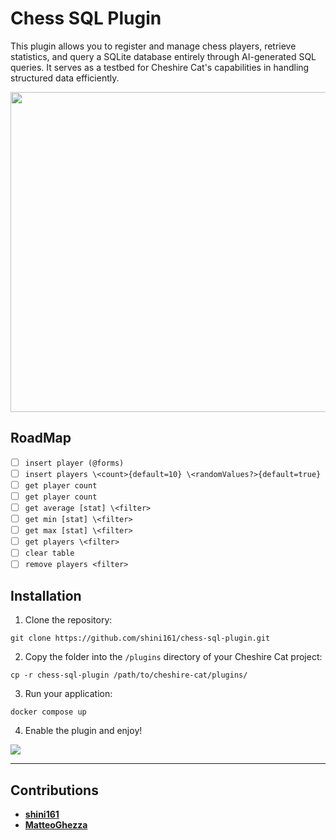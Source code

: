 # Chess SQL Plugin

This plugin allows you to register and manage chess players, retrieve statistics, and query a SQLite database entirely through AI-generated SQL queries. It serves as a testbed for Cheshire Cat's capabilities in handling structured data efficiently.

<p align="center">
  <img src="https://raw.githubusercontent.com/shini161/chess-sql-plugin/3e074e53405e20afb973fb85099c14ce257297fa/assets/thumb.webp" 
       style="height: 512px; width: auto;">
</p>

## RoadMap
- [ ] `insert player (@forms)`
- [ ] `insert players \<count>{default=10} \<randomValues?>{default=true}`
- [ ] `get player count`
- [ ] `get player count`
- [ ] `get average [stat] \<filter>`
- [ ] `get min [stat] \<filter>`
- [ ] `get max [stat] \<filter>`
- [ ] `get players \<filter>`
- [ ] `clear table`
- [ ] `remove players <filter>`

## Installation

1. Clone the repository:
```Shell
git clone https://github.com/shini161/chess-sql-plugin.git
```

2. Copy the folder into the `/plugins` directory of your Cheshire Cat project:
```Shell
cp -r chess-sql-plugin /path/to/cheshire-cat/plugins/
```

3. Run your application:
```Shell
docker compose up
```

4. Enable the plugin and enjoy!
<img src="https://raw.githubusercontent.com/shini161/chess-sql-plugin/3e074e53405e20afb973fb85099c14ce257297fa/assets/enable_plugin_screen.png">

---

## Contributions

- **[shini161](https://github.com/shini161)**
- **[MatteoGhezza](https://github.com/MatteoGheza)**